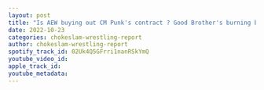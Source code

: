 ```yaml
---
layout: post
title: "Is AEW buying out CM Punk's contract ? Good Brother's burning bridges with New Japan, GCW working with WWE/ Why that is a bad move!"
date: 2022-10-23
categories: chokeslam-wrestling-report
author: chokeslam-wrestling-report
spotify_track_id: 02Uk4Q5GFrri1nanRSkYmQ
youtube_video_id: 
apple_track_id: 
youtube_metadata: 
---
```

